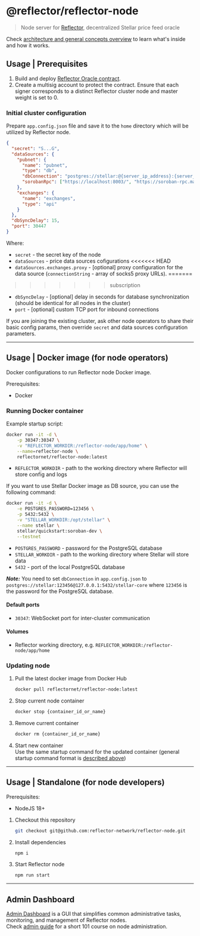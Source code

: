 # @reflector/reflector-node

> Node server for [Reflector](https://reflector.network), decentralized Stellar price feed oracle

Check [architecture and general concepts overview](docs/how-it-works.md) to learn what's inside and how it works.

## Usage | Prerequisites

1. Build and deploy [Reflector Oracle contract](https://github.com/reflector-network/reflector-contract).
2. Create a multisig account to protect the contract. Ensure that each signer corresponds to a distinct Reflector cluster node and 
   master weight is set to 0.

### Initial cluster configuration

Prepare `app.config.json` file and save it to the `home` directory which will be utilized by Reflector node. 

```json
{
  "secret": "S...G",
  "dataSources": {
    "pubnet": {
      "name": "pubnet",
      "type": "db",
      "dbConnection": "postgres://stellar:@{server_ip_address}:{server_port}/stellar-core",
      "sorobanRpc": ["https://localhost:8003/", "https://soroban-rpc.mainnet.stellar.gateway.fm/"],
    },
    "exchanges": {
      "name": "exchanges",
      "type": "api"
    }
  },
  "dbSyncDelay": 15,
  "port": 30447
}
```

Where:
- `secret` - the secret key of the node
- `dataSources` - price data sources cofigurations
<<<<<<< HEAD
- `dataSources.exchanges.proxy` - [optional] proxy configuration for the data source (`connectionString` - array of socks5 proxy URLs).
=======
>>>>>>> subscription
- `dbSyncDelay` - [optional] delay in seconds for database synchronization (should be identical for all nodes in the cluster)
- `port` - [optional] custom TCP port for inbound connections
 
If you are joining the existing cluster, ask other node operators to share their basic config params, then override `secret` and data sources configuration parameters.

---

## Usage | Docker image (for node operators)

Docker configurations to run Reflector node Docker image.

Prerequisites:
- Docker

### Running Docker container

Example startup script:

```bash
docker run -it -d \
    -p 30347:30347 \
    -v "REFLECTOR_WORKDIR:/reflector-node/app/home" \
    --name=reflector-node \
    reflectornet/reflector-node:latest
```
- `REFLECTOR_WORKDIR` - path to the working directory where Reflector will store config and logs

If you want to use Stellar Docker image as DB source, you can use the following command:

```bash
docker run -it -d \
    -e POSTGRES_PASSWORD=123456 \
    -p 5432:5432 \
    -v "STELLAR_WORKDIR:/opt/stellar" \
    --name stellar \
    stellar/quickstart:soroban-dev \
    --testnet
```

- `POSTGRES_PASSWORD` - password for the PostgreSQL database
- `STELLAR_WORKDIR` - path to the working directory where Stellar will store data
- `5432` - port of the local PostgreSQL database

**_Note:_** You need to set `dbConnection` in `app.config.json` to `postgres://stellar:123456@127.0.0.1:5432/stellar-core` where `123456` is the
password for the PostgreSQL database.

#### Default ports 

- `30347`: WebSocket port for inter-cluster communication

#### Volumes

- Reflector working directory, e.g. `REFLECTOR_WORKDIR:/reflector-node/app/home`

### Updating node

1. Pull the latest docker image from Docker Hub
   ```bash
   docker pull reflectornet/reflector-node:latest
   ```
2. Stop current node container
   ```bash
   docker stop {container_id_or_name}
   ```
3. Remove current container
   ```bash
   docker rm {container_id_or_name}
   ```
4. Start new container  
   Use the same startup command for the updated container (general startup command format is [described above](#running-docker-container))

---

## Usage | Standalone (for node developers)

Prerequisites:
- NodeJS 18+

1. Checkout this repository
   ```bash
   git checkout git@github.com:reflector-network/reflector-node.git
   ```
2. Install dependencies
   ```bash
   npm i
   ```
3. Start Reflector node
   ```bash
   npm run start
   ```
--- 

## Admin Dashboard

[Admin Dashboard](https://node-admin.reflector.network) is a GUI that simplifies common administrative tasks, monitoring, and management of Reflector nodes.  
Check [admin guide](docs/admin/guide/index.md) for a short 101 course on node administration.
